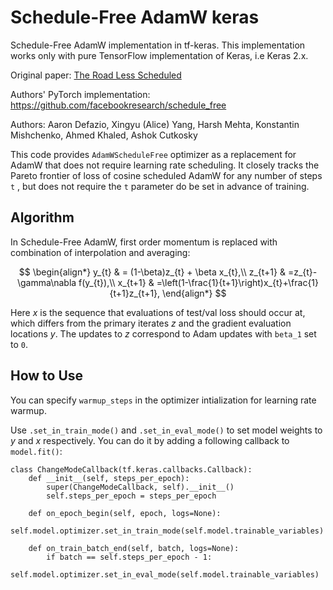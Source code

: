 # Schedule-Free AdamW keras
Schedule-Free AdamW implementation in tf-keras.
This implementation works only with pure TensorFlow implementation of Keras, i.e Keras 2.x.

Original paper: [The Road Less Scheduled](https://arxiv.org/abs/2405.15682)

Authors' PyTorch implementation: https://github.com/facebookresearch/schedule_free

Authors: Aaron Defazio, Xingyu (Alice) Yang, Harsh Mehta, Konstantin Mishchenko, Ahmed Khaled, Ashok Cutkosky

This code provides `AdamWScheduleFree` optimizer as a replacement for AdamW that does not require learning rate scheduling. It closely tracks the Pareto frontier of loss of cosine scheduled AdamW for any number of steps `t` , but does not require the `t` parameter do be set in advance of training.

## Algorithm
In Schedule-Free AdamW, first order momentum is replaced with combination of interpolation and averaging:

$$
\begin{align*}
y_{t} & = (1-\beta)z_{t} + \beta x_{t},\\
z_{t+1} & =z_{t}-\gamma\nabla f(y_{t}),\\
x_{t+1} & =\left(1-\frac{1}{t+1}\right)x_{t}+\frac{1}{t+1}z_{t+1},
\end{align*}
$$

Here $x$ is the sequence that evaluations of test/val loss should occur at, which differs from the primary iterates $z$ and the gradient evaluation locations $y$. The updates to $z$ correspond to Adam updates with `beta_1` set to `0`.

## How to Use

You can specify `warmup_steps` in the optimizer intialization for learning rate warmup.

Use `.set_in_train_mode()` and `.set_in_eval_mode()` to set model weights to $y$ and $x$ respectively. You can do it by adding a following callback to `model.fit()`:
```
class ChangeModeCallback(tf.keras.callbacks.Callback):
    def __init__(self, steps_per_epoch):
        super(ChangeModeCallback, self).__init__()
        self.steps_per_epoch = steps_per_epoch
        
    def on_epoch_begin(self, epoch, logs=None):
        self.model.optimizer.set_in_train_mode(self.model.trainable_variables)
    
    def on_train_batch_end(self, batch, logs=None):
        if batch == self.steps_per_epoch - 1: 
            self.model.optimizer.set_in_eval_mode(self.model.trainable_variables)
```
